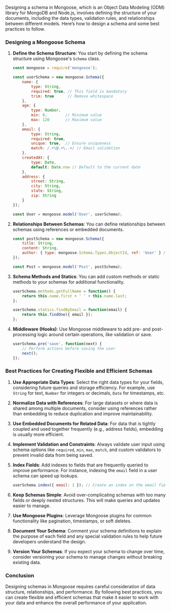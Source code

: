 Designing a schema in Mongoose, which is an Object Data Modeling (ODM) library for MongoDB and Node.js, involves defining the structure of your documents, including the data types, validation rules, and relationships between different models. Here’s how to design a schema and some best practices to follow.

### Designing a Mongoose Schema

1. **Define the Schema Structure**:
   You start by defining the schema structure using Mongoose's `Schema` class.

   ```javascript
   const mongoose = require('mongoose');

   const userSchema = new mongoose.Schema({
       name: {
           type: String,
           required: true, // This field is mandatory
           trim: true      // Remove whitespace
       },
       age: {
           type: Number,
           min: 0,        // Minimum value
           max: 120       // Maximum value
       },
       email: {
           type: String,
           required: true,
           unique: true,  // Ensure uniqueness
           match: /.+\@.+\..+/ // Email validation
       },
       createdAt: {
           type: Date,
           default: Date.now // Default to the current date
       },
       address: {
           street: String,
           city: String,
           state: String,
           zip: String
       }
   });

   const User = mongoose.model('User', userSchema);
   ```

2. **Relationships Between Schemas**:
   You can define relationships between schemas using references or embedded documents.

   ```javascript
   const postSchema = new mongoose.Schema({
       title: String,
       content: String,
       author: { type: mongoose.Schema.Types.ObjectId, ref: 'User' } // Reference to User schema
   });

   const Post = mongoose.model('Post', postSchema);
   ```

3. **Schema Methods and Statics**:
   You can add custom methods or static methods to your schemas for additional functionality.

   ```javascript
   userSchema.methods.getFullName = function() {
       return this.name.first + ' ' + this.name.last;
   };

   userSchema.statics.findByEmail = function(email) {
       return this.findOne({ email });
   };
   ```

4. **Middleware (Hooks)**:
   Use Mongoose middleware to add pre- and post-processing logic around certain operations, like validation or save.

   ```javascript
   userSchema.pre('save', function(next) {
       // Perform actions before saving the user
       next();
   });
   ```

### Best Practices for Creating Flexible and Efficient Schemas

1. **Use Appropriate Data Types**: Select the right data types for your fields, considering future queries and storage efficiency. For example, use `String` for text, `Number` for integers or decimals, `Date` for timestamps, etc.

2. **Normalize Data with References**: For large datasets or where data is shared among multiple documents, consider using references rather than embedding to reduce duplication and improve maintainability.

3. **Use Embedded Documents for Related Data**: For data that is tightly coupled and used together frequently (e.g., address fields), embedding is usually more efficient.

4. **Implement Validation and Constraints**: Always validate user input using schema options like `required`, `min`, `max`, `match`, and custom validators to prevent invalid data from being saved.

5. **Index Fields**: Add indexes to fields that are frequently queried to improve performance. For instance, indexing the `email` field in a user schema can speed up lookups.

   ```javascript
   userSchema.index({ email: 1 }); // Create an index on the email field
   ```

6. **Keep Schemas Simple**: Avoid over-complicating schemas with too many fields or deeply nested structures. This will make queries and updates easier to manage.

7. **Use Mongoose Plugins**: Leverage Mongoose plugins for common functionality like pagination, timestamps, or soft deletes.

8. **Document Your Schema**: Comment your schema definitions to explain the purpose of each field and any special validation rules to help future developers understand the design.

9. **Version Your Schemas**: If you expect your schema to change over time, consider versioning your schema to manage changes without breaking existing data.

### Conclusion

Designing schemas in Mongoose requires careful consideration of data structure, relationships, and performance. By following best practices, you can create flexible and efficient schemas that make it easier to work with your data and enhance the overall performance of your application.